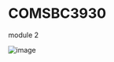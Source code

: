 # COMSBC3930
module 2


![image](https://user-images.githubusercontent.com/78391225/236967445-45d00f50-2314-4220-808c-8618d585b237.png)
